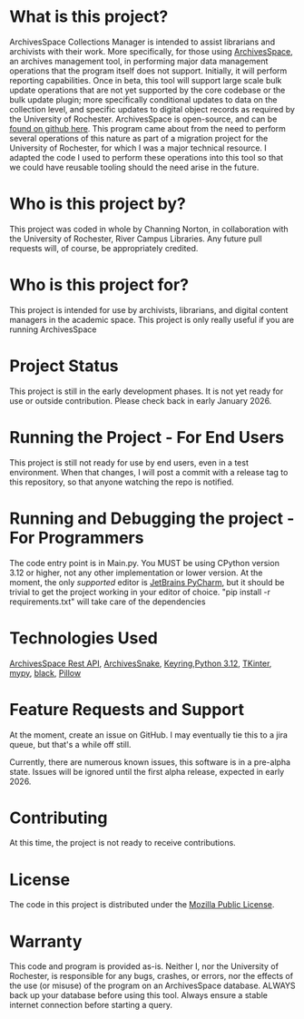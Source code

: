 # What is this project?
ArchivesSpace Collections Manager is intended to assist librarians and archivists with their work. More specifically, for those using [ArchivesSpace](https://archivesspace.org/), an archives management tool, in performing major data management operations that the program itself does not support. Initially, it will perform reporting capabilities. Once in beta, this tool will support large scale bulk update operations that are not yet supported by the core codebase or the bulk update plugin; more specifically conditional updates to data on the collection level, and specific updates to digital object records as required by the University of Rochester. ArchivesSpace is open-source, and can be [found on github here](https://github.com/archivesspace/archivesspace). This program came about from the need to perform several operations of this nature as part of a migration project for the University of Rochester, for which I was a major technical resource. I adapted the code I used to perform these operations into this tool so that we could have reusable tooling should the need arise in the future.
# Who is this project by?
This project was coded in whole by Channing Norton, in collaboration with the University of Rochester, River Campus Libraries. Any future pull requests will, of course, be appropriately credited.
# Who is this project for?
This project is intended for use by archivists, librarians, and digital content managers in the academic space. This project is only really useful if you are running ArchivesSpace
# Project Status
This project is still in the early development phases. It is not yet ready for use or outside contribution. Please check back in early January 2026.
# Running the Project - For End Users
This project is still not ready for use by end users, even in a test environment. When that changes, I will post a commit with a release tag to this repository, so that anyone watching the repo is notified.
# Running and Debugging the project - For Programmers
The code entry point is in Main.py. You MUST be using CPython version 3.12 or higher, not any other implementation or lower version. At the moment, the only _supported_ editor is [JetBrains PyCharm](https://www.jetbrains.com/pycharm/), but it should be trivial to get the project working in your editor of choice. "pip install -r requirements.txt" will take care of the dependencies
# Technologies Used
[ArchivesSpace Rest API](https://archivesspace.github.io/archivesspace/api/#introduction), [ArchivesSnake](https://github.com/archivesspace-labs/ArchivesSnake), [Keyring](https://pypi.org/project/keyring/),[Python 3.12](https://www.python.org/), [TKinter](https://docs.python.org/3/library/tkinter.html#module-tkinter), [mypy](https://github.com/python/mypy), [black](https://pypi.org/project/black/), [Pillow](https://pypi.org/project/pillow/)
# Feature Requests and Support
At the moment, create an issue on GitHub. I may eventually tie this to a jira queue, but that's a while off still. 

Currently, there are numerous known issues, this software is in a pre-alpha state. Issues will be ignored until the first alpha release, expected in early 2026.
# Contributing
At this time, the project is not ready to receive contributions.
# License
The code in this project is distributed under the [Mozilla Public License](https://www.mozilla.org/en-US/MPL/2.0/).
# Warranty
This code and program is provided as-is. Neither I, nor the University of Rochester, is responsible for any bugs, crashes, or errors, nor the effects of the use (or misuse) of the program on an ArchivesSpace database. ALWAYS back up your database before using this tool. Always ensure a stable internet connection before starting a query.

